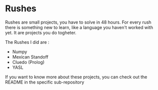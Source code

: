 # Rushes

Rushes are small projects, you have to solve in 48 hours. For every rush there is something new to learn, like a language you haven't worked with yet.
It are projects you do togheter.

The Rushes I did are :

 - Numpy
 - Mexican Standoff
 - Cluedo (Prolog)
 - YASL
 
If you want to know more about these projects, you can check out the README in the specific sub-repository
